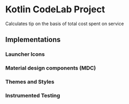 # Kotlin CodeLab Project

Calculates tip on the basis of total cost spent on service
## Implementations

### Launcher Icons
### Material design components (MDC)
### Themes and Styles
### Instrumented Testing